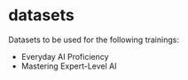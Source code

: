 # datasets
Datasets to be used for the following trainings: 
* Everyday AI Proficiency
* Mastering Expert-Level AI
